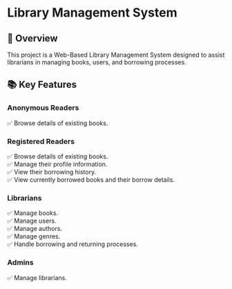 # Library Management System
## 📝 Overview
This project is a Web-Based Library Management System designed to assist librarians in managing books, users, and borrowing processes.

## 📚 Key Features

### Anonymous Readers  
✅ Browse details of existing books.

### Registered Readers  
✅ Browse details of existing books.  
✅ Manage their profile information.  
✅ View their borrowing history.  
✅ View currently borrowed books and their borrow details.  

### Librarians  
✅ Manage books.  
✅ Manage users.  
✅ Manage authors.  
✅ Manage genres.  
✅ Handle borrowing and returning processes.  
                                                   
### Admins  
✅ Manage librarians.                                    


